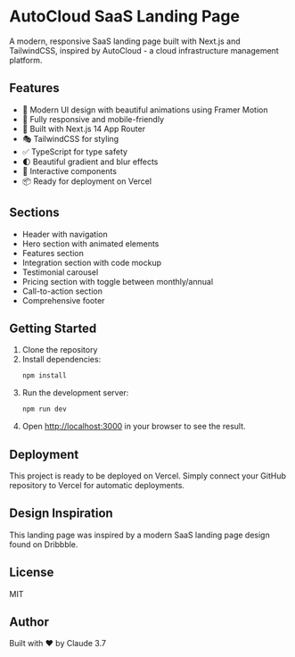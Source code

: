 # AutoCloud SaaS Landing Page

A modern, responsive SaaS landing page built with Next.js and TailwindCSS, inspired by AutoCloud - a cloud infrastructure management platform.

## Features

- 🎨 Modern UI design with beautiful animations using Framer Motion
- 📱 Fully responsive and mobile-friendly
- 🚀 Built with Next.js 14 App Router
- 🎭 TailwindCSS for styling
- ✅ TypeScript for type safety
- 🌓 Beautiful gradient and blur effects
- 🔄 Interactive components
- 📦 Ready for deployment on Vercel

## Sections

- Header with navigation
- Hero section with animated elements
- Features section
- Integration section with code mockup
- Testimonial carousel
- Pricing section with toggle between monthly/annual
- Call-to-action section
- Comprehensive footer

## Getting Started

1. Clone the repository
2. Install dependencies:
   ```bash
   npm install
   ```
3. Run the development server:
   ```bash
   npm run dev
   ```
4. Open [http://localhost:3000](http://localhost:3000) in your browser to see the result.

## Deployment

This project is ready to be deployed on Vercel. Simply connect your GitHub repository to Vercel for automatic deployments.

## Design Inspiration

This landing page was inspired by a modern SaaS landing page design found on Dribbble.

## License

MIT

## Author

Built with ❤️ by Claude 3.7